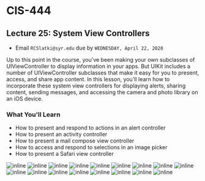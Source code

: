 # CIS-444 
## Lecture 25: System View Controllers

* Email `RCSlatki@syr.edu` due by `WEDNESDAY, April 22, 2020` 

Up to this point in the course, you've been making your own subclasses of UIViewController to display information in your apps. But UIKit includes a number of UIViewController subclasses that make it easy for you to present, access, and share app content.
In this lesson, you'll learn how to incorporate these system view controllers for displaying alerts, sharing content, sending messages, and accessing the camera and photo library on an iOS device.

### What You'll Learn

* How to present and respond to actions in an alert controller
* How to present an activity controller
* How to present a mail compose view controller
* How to access and respond to selections in an image picker
* How to present a Safari view controller

![inline](resources/L25-1.png)
![inline](resources/L25-2.png)
![inline](resources/L25-3.png)
![inline](resources/L25-4.png)
![inline](resources/L25-5.png)
![inline](resources/L25-6.png)
![inline](resources/L25-7.png)
![inline](resources/L25-8.png)
![inline](resources/L25-9.png)
![inline](resources/L25-10.png)
![inline](resources/L25-11.png)
![inline](resources/L25-12.png)
![inline](resources/L25-13.png)
![inline](resources/L25-14.png)
![inline](resources/L25-15.png)
![inline](resources/L25-16.png)
![inline](resources/L25-14.png)
